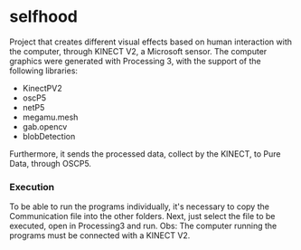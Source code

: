 # selfhood

Project that creates different visual effects based on human interaction with the computer, through KINECT V2, a Microsoft sensor.
The computer graphics were generated with Processing 3, with the support of the following libraries:

- KinectPV2
- oscP5
- netP5
- megamu.mesh
- gab.opencv
- blobDetection

Furthermore, it sends the processed data, collect by the KINECT,  to Pure Data, through OSCP5.



### Execution

To be able to run the programs individually, it's necessary to copy the Communication file into the other folders. Next, just select the file to be executed, open in Processing3 and run.
Obs: The computer running the programs must be connected with a KINECT V2.
